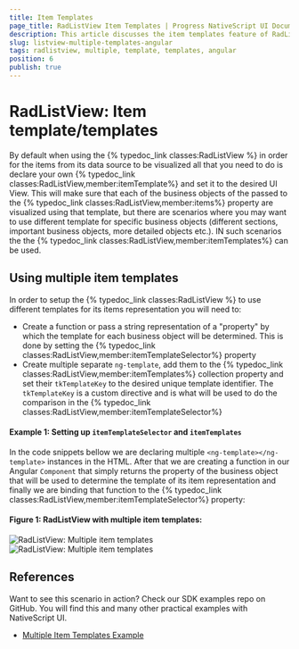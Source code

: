 ```yaml
---
title: Item Templates
page_title: RadListView Item Templates | Progress NativeScript UI Documentation
description: This article discusses the item templates feature of RadListView.
slug: listview-multiple-templates-angular
tags: radlistview, multiple, template, templates, angular
position: 6
publish: true
---
```


# RadListView: Item template/templates
By default when using the {% typedoc_link classes:RadListView %} in order for the items from its data source to be visualized all that you need to do is declare your own {% typedoc_link classes:RadListView,member:itemTemplate%} and set it to the desired UI View. This will make sure that each of the business objects of the passed to the {% typedoc_link classes:RadListView,member:items%} property are visualized using that template, but there are scenarios where you may want to use different template for specific business objects (different sections, important business objects, more detailed objects etc.). IN such scenarios the the {% typedoc_link classes:RadListView,member:itemTemplates%} can be used.

## Using multiple item templates
In order to setup the {% typedoc_link classes:RadListView %} to use different templates for its items representation you will need to:
- Create a function or pass a string representation of a "property" by which the template for each business object will be determined. This is done by setting the {% typedoc_link classes:RadListView,member:itemTemplateSelector%} property
- Create multiple separate `ng-template`, add them to the {% typedoc_link classes:RadListView,member:itemTemplates%} collection property and set their `tkTemplateKey` to the desired unique template identifier. The `tkTemplateKey` is a custom directive and is what will be used to do the comparison in the {% typedoc_link classes:RadListView,member:itemTemplateSelector%} 

#### Example 1: Setting up `itemTemplateSelector` and `itemTemplates`

In the code snippets bellow we are declaring multiple `<ng-template></ng-template>` instances in the HTML. After that we are creating a function in our Angular `Component` that simply returns the property of the business object that will be used to determine the template of its item representation and finally we are binding that function to the {% typedoc_link classes:RadListView,member:itemTemplateSelector%}  property:

<snippet id='listview-multiple-templates-angular-html'/>
<snippet id='listview-multiple-templates-angular'/>
<snippet id='listview-multiple-templates-angular-css'/>

#### Figure 1: RadListView with multiple item templates:
![RadListView: Multiple item templates](/controls/NativeScript/ListView/Images/list-view-multiple-templates-ios.png "iOS")  ![RadListView: Multiple item templates](/controls/NativeScript/ListView/Images/list-view-multiple-templates-android.png "Android")

## References
Want to see this scenario in action?
Check our SDK examples repo on GitHub. You will find this and many other practical examples with NativeScript UI.

* [Multiple Item Templates Example](https://github.com/telerik/nativescript-ui-samples-angular/tree/master/listview/app/examples/multiple-templates)

